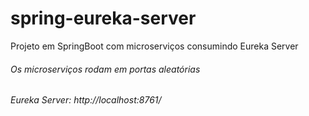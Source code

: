 # spring-eureka-server
Projeto em SpringBoot com microserviços consumindo Eureka Server

###### Os microserviços rodam em portas aleatórias

###### Eureka Server: http://localhost:8761/
